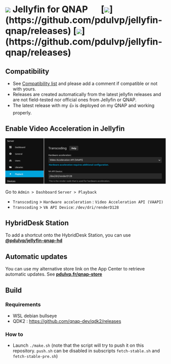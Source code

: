 # <img src="https://raw.githubusercontent.com/pdulvp/jellyfin-qnap-intel/master/jellyfin/icons/jellyfin_80.gif" width="24px"/> Jellyfin for QNAP &emsp; [![](https://img.shields.io/badge/dynamic/json?labelColor=green&color=BDE055&label=release&query=$[?(@.prerelease==false)].name&url=https%3A%2F%2Fapi.github.com%2Frepositories%2F441484865%2Freleases&style=flat-square)](https://github.com/pdulvp/jellyfin-qnap/releases) [![](https://img.shields.io/badge/dynamic/json?labelColor=yellow&color=EFD68B&label=prerelease&query=$[?(@.prerelease==true)].name&url=https%3A%2F%2Fapi.github.com%2Frepositories%2F441484865%2Freleases&style=flat-square)](https://github.com/pdulvp/jellyfin-qnap/releases)

## Compatibility
- See [Compatibility list](https://github.com/pdulvp/jellyfin-qnap/issues/4) and please add a comment if compatible or not with yours.
- Releases are created automatically from the latest jellyfin releases and are not field-tested nor official ones from Jellyfin or QNAP.
- The latest release with my :+1: is deployed on my QNAP and working properly.

## Enable Video Acceleration in Jellyfin

![](ScreenshotConfig.png)

Go to `Admin > Dashboard`
`Server > Playback`
- `Transcoding` > `Hardware acceleration` : `Video Acceleration API (VAAPI)`
- `Transcoding` > `VA API Device`: `/dev/dri/renderD128`

## HybridDesk Station

To add a shortcut onto the HybridDesk Station, you can use **[@pdulvp/jellyfin-qnap-hd](https://github.com/pdulvp/jellyfin-qnap-hd)**

## Automatic updates

You can use my alternative store link on the App Center to retrieve automatic updates.
See **[pdulvp.fr/qnap-store](https://pdulvp.fr/qstore.html)**

## Build

### Requirements
- WSL debian bullseye
- QDK2 : https://github.com/qnap-dev/qdk2/releases

### How to
- Launch `./make.sh` (note that the script will try to push it on this repository. `push.sh` can be disabled in subscripts `fetch-stable.sh` and `fetch-stable-pre.sh`)
